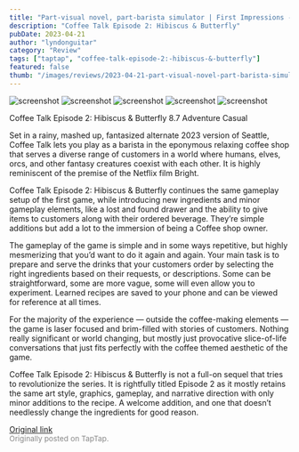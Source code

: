 ```yaml
---
title: "Part-visual novel, part-barista simulator | First Impressions - Coffee Talk Episode 2"
description: "Coffee Talk Episode 2: Hibiscus & Butterfly"
pubDate: 2023-04-21
author: "lyndonguitar"
category: "Review"
tags: ["taptap", "coffee-talk-episode-2:-hibiscus-&-butterfly"]
featured: false
thumb: "/images/reviews/2023-04-21-part-visual-novel-part-barista-simulator--first-impressions---coffee-talk-episode-2-0.avif"
---
```


<div class="gallery">
  <img src="/images/reviews/2023-04-21-part-visual-novel-part-barista-simulator--first-impressions---coffee-talk-episode-2-0.avif" alt="screenshot" />
  <img src="/images/reviews/2023-04-21-part-visual-novel-part-barista-simulator--first-impressions---coffee-talk-episode-2-1.avif" alt="screenshot" />
  <img src="/images/reviews/2023-04-21-part-visual-novel-part-barista-simulator--first-impressions---coffee-talk-episode-2-2.avif" alt="screenshot" />
  <img src="/images/reviews/2023-04-21-part-visual-novel-part-barista-simulator--first-impressions---coffee-talk-episode-2-3.avif" alt="screenshot" />
  <img src="/images/reviews/2023-04-21-part-visual-novel-part-barista-simulator--first-impressions---coffee-talk-episode-2-4.avif" alt="screenshot" />
</div>

Coffee Talk Episode 2: Hibiscus & Butterfly
8.7
Adventure
Casual

Set in a rainy, mashed up, fantasized alternate 2023 version of Seattle, Coffee Talk lets you play as a barista in the eponymous relaxing coffee shop that serves a diverse range of customers in a world where humans, elves, orcs, and other fantasy creatures coexist with each other. It is highly reminiscent of the premise of the Netflix film Bright.

Coffee Talk Episode 2: Hibiscus & Butterfly continues the same gameplay setup of the first game, while introducing new ingredients and minor gameplay elements, like a lost and found drawer and the ability to give items to customers along with their ordered beverage. They’re simple additions but add a lot to the immersion of being a Coffee shop owner.

The gameplay of the game is simple and in some ways repetitive, but highly mesmerizing that you’d want to do it again and again. Your main task is to prepare and serve the drinks that your customers order by selecting the right ingredients based on their requests, or descriptions. Some can be straightforward, some are more vague, some will even allow you to experiment. Learned recipes are saved to your phone and can be viewed for reference at all times.

For the majority of the experience — outside the coffee-making elements — the game is laser focused and brim-filled with stories of customers. Nothing really significant or world changing, but mostly just provocative slice-of-life conversations that just fits perfectly with the coffee themed aesthetic of the game.

Coffee Talk Episode 2: Hibiscus & Butterfly is not a full-on sequel that tries to revolutionize the series. It is rightfully titled Episode 2 as it mostly retains the same art style, graphics, gameplay, and narrative direction with only minor additions to the recipe. A welcome addition, and one that doesn’t needlessly change the ingredients for good reason.

[Original link](https://www.taptap.io/post/5193095)<br><span style="font-size: 0.95em; color: #888;">Originally posted on TapTap.</span>
